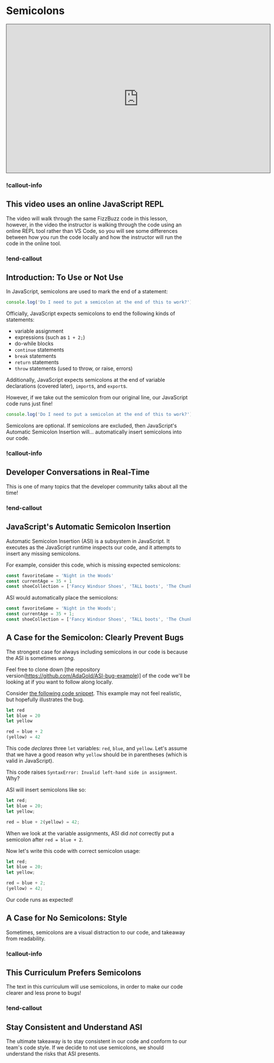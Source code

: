 # Semicolons

<iframe src="https://adaacademy.hosted.panopto.com/Panopto/Pages/Embed.aspx?id=14f2b362-da31-42b0-8043-ad40014eb7f1&autoplay=false&offerviewer=true&showtitle=true&showbrand=false&start=0&interactivity=all" height="405" width="720" style="border: 1px solid #464646;" allowfullscreen allow="autoplay"></iframe>

### !callout-info

## This video uses an online JavaScript REPL

The video will walk through the same FizzBuzz code in this lesson, however, in the video the instructor is walking through the code using an online REPL tool rather than VS Code, so you will see some differences between how you run the code locally and how the instructor will run the code in the online tool. 

### !end-callout

## Introduction: To Use or Not Use

In JavaScript, semicolons are used to mark the end of a statement:

```js
console.log('Do I need to put a semicolon at the end of this to work?');
```

Officially, JavaScript expects semicolons to end the following kinds of statements:

- variable assignment
- expressions (such as `1 + 2;`)
- do-while blocks
- `continue` statements
- `break` statements
- `return` statements
- `throw` statements (used to throw, or raise, errors)

Additionally, JavaScript expects semicolons at the end of variable declarations (covered later), `import`s, and `export`s.

However, if we take out the semicolon from our original line, our JavaScript code runs just fine!

```js
console.log('Do I need to put a semicolon at the end of this to work?')
```

Semicolons are optional. If semicolons are excluded, then JavaScript's Automatic Semicolon Insertion will... automatically insert semicolons into our code.

### !callout-info

## Developer Conversations in Real-Time

This is one of many topics that the developer community talks about all the time!

### !end-callout

## JavaScript's Automatic Semicolon Insertion

Automatic Semicolon Insertion (ASI) is a subsystem in JavaScript. It executes as the JavaScript runtime inspects our code, and it attempts to insert any missing semicolons.

For example, consider this code, which is missing expected semicolons:

```js
const favoriteGame = 'Night in the Woods'
const currentAge = 35 + 1
const shoeCollection = ['Fancy Windsor Shoes', 'TALL boots', 'The Chunkiest Sneakers']
```

ASI would automatically place the semicolons:

```js
const favoriteGame = 'Night in the Woods';
const currentAge = 35 + 1;
const shoeCollection = ['Fancy Windsor Shoes', 'TALL boots', 'The Chunkiest Sneakers'];
```

## A Case for the Semicolon: Clearly Prevent Bugs

The strongest case for always including semicolons in our code is because the ASI is sometimes _wrong_.

Feel free to clone down [the repository version(https://github.com/AdaGold/ASI-bug-example)] of the code we'll be looking at if you want to follow along locally.

Consider [the following code snippet](https://github.com/AdaGold/ASI-bug-example/blob/main/src/index.js). This example may not feel realistic, but hopefully illustrates the bug.

```js
let red
let blue = 20
let yellow

red = blue + 2
(yellow) = 42
```

This code _declares_ three `let` variables: `red`, `blue`, and `yellow`. Let's assume that we have a good reason why `yellow` should be in parentheses (which is valid in JavaScript).

This code raises `SyntaxError: Invalid left-hand side in assignment`. Why?

ASI will insert semicolons like so:

```js
let red;
let blue = 20;
let yellow;

red = blue + 2(yellow) = 42;
```

When we look at the variable assignments, ASI did _not_ correctly put a semicolon after `red = blue + 2`.

Now let's write this code with correct semicolon usage:

```js
let red;
let blue = 20;
let yellow;

red = blue + 2;
(yellow) = 42;
```

Our code runs as expected!

## A Case for No Semicolons: Style

Sometimes, semicolons are a visual distraction to our code, and takeaway from readability.

### !callout-info

## This Curriculum Prefers Semicolons

The text in this curriculum will use semicolons, in order to make our code clearer and less prone to bugs!

### !end-callout

## Stay Consistent and Understand ASI

The ultimate takeaway is to stay consistent in our code and conform to our team's code style. If we decide to not use semicolons, we should understand the risks that ASI presents.
